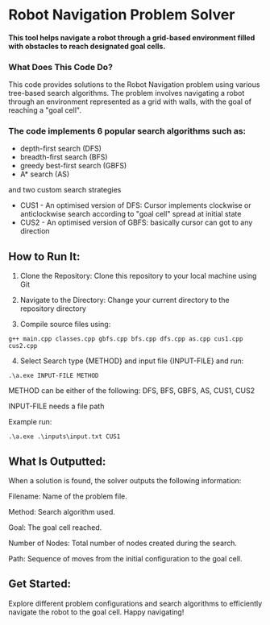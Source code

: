 
# Robot Navigation Problem Solver
#### This tool helps navigate a robot through a grid-based environment filled with obstacles to reach designated goal cells.

### What Does This Code Do?
This code provides solutions to the Robot Navigation problem using various tree-based search algorithms. The problem involves navigating a robot through an environment represented as a grid with walls, with the goal of reaching a "goal cell". 


### The code implements 6 popular search algorithms such as:
- depth-first search (DFS)
- breadth-first search (BFS)
- greedy best-first search (GBFS)
- A* search (AS)


and two custom search strategies 
- CUS1 - An optimised version of DFS: Cursor implements clockwise or anticlockwise search according to "goal cell" spread at initial state 
- CUS2 - An optimised version of GBFS: basically cursor can got to any direction


## How to Run It:
1. Clone the Repository: Clone this repository to your local machine using Git

2. Navigate to the Directory: Change your current directory to the repository directory

3. Compile source files using:
```
g++ main.cpp classes.cpp gbfs.cpp bfs.cpp dfs.cpp as.cpp cus1.cpp cus2.cpp
```

4. Select Search type {METHOD} and input file {INPUT-FILE} and run:
```
.\a.exe INPUT-FILE METHOD
```
METHOD can be either of the following: DFS, BFS, GBFS, AS, CUS1, CUS2

INPUT-FILE needs a file path

Example run:
```
.\a.exe .\inputs\input.txt CUS1
```

## What Is Outputted:
When a solution is found, the solver outputs the following information:

Filename: Name of the problem file.

Method: Search algorithm used.

Goal: The goal cell reached.

Number of Nodes: Total number of nodes created during the search.

Path: Sequence of moves from the initial configuration to the goal cell.


## Get Started:
Explore different problem configurations and search algorithms to efficiently navigate the robot to the goal cell. Happy navigating!
